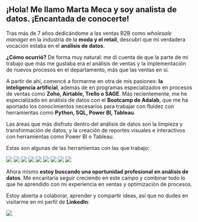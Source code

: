 ## ¡Hola! Me llamo Marta Meca y soy analista de datos. ¡Encantada de conocerte! 

Tras más de 7 años dedicándome a las ventas B2B como _wholesale manager_ en la industria de la __moda y el retail__, descubrí que mi verdadera vocación estaba en el __análisis de datos__.

__¿Cómo ocurrió?__ De forma muy natural: me di cuenta de que la parte de mi trabajo que más me gustaba era el análisis de ventas y la implementación de nuevos procesos en el departamento, más que las ventas en sí.

A partir de ahí, comencé a formarme en otra de mis pasiones: __la inteligencia artificial__, además de en programas especializados en procesos de ventas como __Zoho, Airtable, Trello o SAGE__.
Más recientemente, me he especializado en análisis de datos con el __Bootcamp de Adalab__, que me ha aportado los conocimientos necesarios para trabajar con fluidez con herramientas como __Python, SQL, Power BI, Tableau__.

Las áreas que más disfruto dentro del análisis de datos son la limpieza y transformación de datos, y la creación de reportes visuales e interactivos con herramientas como Power BI o Tableau.

Estas son algunas de las herramientas con las que trabajo:

<div style="margin-top: 10px; margin-bottom: 10px;"> <img src="https://img.shields.io/badge/Python-FFD43B?style=for-the-badge&logo=python&logoColor=blue"/> <img src="https://img.shields.io/badge/Jupyter-F37626.svg?&style=for-the-badge&logo=Jupyter&logoColor=white"/> <img src="https://img.shields.io/badge/SQL-4479A1?style=for-the-badge&logo=mysql&logoColor=white"/> <img src="https://img.shields.io/badge/Tableau-E97627?style=for-the-badge&logo=Tableau&logoColor=white"/> <img src="https://img.shields.io/badge/PowerBI-F2C811?style=for-the-badge&logo=powerbi&logoColor=black"/> <img src="https://img.shields.io/badge/Pandas-2C2D72?style=for-the-badge&logo=pandas&logoColor=white"/> <img src="https://img.shields.io/badge/Numpy-777BB4?style=for-the-badge&logo=numpy&logoColor=white"/> <img src="https://img.shields.io/badge/GIT-E44C30?style=for-the-badge&logo=git&logoColor=white"/> <img src="https://img.shields.io/badge/VSCode-0078D4?style=for-the-badge&logo=visual%20studio%20code&logoColor=white"/> </div>


Ahora mismo __estoy buscando una oportunidad profesional en análisis de datos__. Me encantaría seguir creciendo en este campo y combinar todo lo que he aprendido con mi experiencia en ventas y optimización de procesos.

Estoy abierta a colaborar, aprender y compartir ideas, así que no dudes en visitarme en mi perfil de __LinkedIn__:

<div class="badge-base LI-profile-badge" data-locale="es_ES" data-size="large" data-theme="light" data-type="HORIZONTAL" data-vanity="martamecalópez" data-version="v1"> <a class="badge-base__link LI-simple-link" href="https://www.linkedin.com/in/martamecal%C3%B3pez/"> <img src="https://img.shields.io/badge/LinkedIn-0077B5?style=for-the-badge&logo=linkedin&logoColor=white"/> </a> </div>
